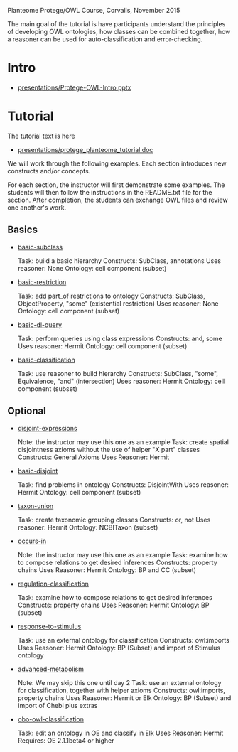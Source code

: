 Planteome Protege/OWL Course, Corvalis, November 2015

The main goal of the tutorial is have participants understand the
principles of developing OWL ontologies, how classes can be combined
together, how a reasoner can be used for auto-classification and
error-checking.


# Intro

 * [presentations/Protege-OWL-Intro.pptx](presentations/Protege-OWL-Intro.pptx)

# Tutorial

The tutorial text is here

 * [presentations/protege_planteome_tutorial.doc](presentations/protege_planteome_tutorial.doc)

We will work through the following examples. Each section
introduces new constructs and/or concepts.

For each section, the instructor will first demonstrate some
examples. The students will then follow the instructions in the
README.txt file for the section. After completion, the students can
exchange OWL files and review one another's work.

## Basics

 * [basic-subclass](basic-subclass)

    Task: build a basic hierarchy
    Constructs: SubClass, annotations
    Uses reasoner: None
    Ontology: cell component (subset)

 * [basic-restriction](basic-restriction)

    Task: add part_of restrictions to ontology
    Constructs: SubClass, ObjectProperty, "some" (existential restriction)
    Uses reasoner: None
    Ontology: cell component (subset)

 * [basic-dl-query](basic-dl-query)

    Task: perform queries using class expressions
    Constructs: and, some
    Uses reasoner: Hermit
    Ontology: cell component (subset)

 * [basic-classification](basic-classification)

    Task: use reasoner to build hierarchy
    Constructs: SubClass, "some", Equivalence, "and" (intersection)
    Uses reasoner: Hermit
    Ontology: cell component (subset)

## Optional

 * [disjoint-expressions](disjoint-expressions)

    Note: the instructor may use this one as an example
    Task: create spatial disjointness axioms without the use of helper "X part" classes
    Constructs: General Axioms
    Uses Reasoner: Hermit

 * [basic-disjoint](basic-disjoint)

    Task: find problems in ontology
    Constructs: DisjointWith
    Uses reasoner: Hermit
    Ontology: cell component (subset)

 * [taxon-union](taxon-union)

    Task: create taxonomic grouping classes
    Constructs: or, not
    Uses reasoner: Hermit
    Ontology: NCBITaxon (subset)

 * [occurs-in](occurs-in)

    Note: the instructor may use this one as an example
    Task: examine how to compose relations to get desired inferences
    Constructs: property chains
    Uses Reasoner: Hermit
    Ontology: BP and CC (subset)

 * [regulation-classification](regulation-classification)

    Task: examine how to compose relations to get desired inferences
    Constructs: property chains
    Uses Reasoner: Hermit
    Ontology: BP (subset)

 * [response-to-stimulus](response-to-stimulus)

    Task: use an external ontology for classification
    Constructs: owl:imports
    Uses Reasoner: Hermit
    Ontology: BP (Subset) and import of Stimulus ontology

 * [advanced-metabolism](advanced-metabolism)

    Note: We may skip this one until day 2
    Task: use an external ontology for classification, together with helper axioms
    Constructs: owl:imports, property chains
    Uses Reasoner: Hermit or Elk
    Ontology: BP (Subset) and import of Chebi plus extras


 * [obo-owl-classification](obo-owl-classification)

    Task: edit an ontology in OE and classify in Elk
    Uses Reasoner: Hermit
    Requires: OE 2.1.1beta4 or higher
     


